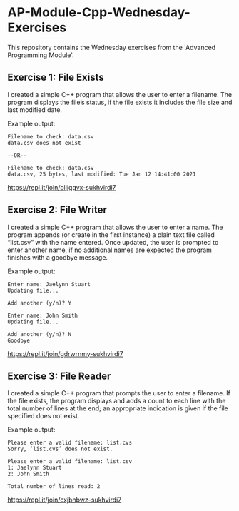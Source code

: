# AP-Module-Cpp-Wednesday-Exercises
This repository contains the Wednesday exercises from the 'Advanced Programming Module'.

## Exercise 1: File Exists
I created a simple C++ program that allows the user to enter a filename. The program displays the file’s status, if the file exists it includes the file size and last modified date.

Example output:
```
Filename to check: data.csv
data.csv does not exist

--OR--

Filename to check: data.csv
data.csv, 25 bytes, last modified: Tue Jan 12 14:41:00 2021
```
https://repl.it/join/olljggvx-sukhvirdi7

## Exercise 2: File Writer
I created a simple C++ program that allows the user to enter a name. The program appends (or create in the first instance) a plain text file called “list.csv” with the name entered. Once updated, the user is prompted to enter another name, if no additional names are expected the program finishes with a goodbye message.

Example output:
```
Enter name: Jaelynn Stuart
Updating file...

Add another (y/n)? Y

Enter name: John Smith
Updating file...

Add another (y/n)? N
Goodbye
```
https://repl.it/join/gdrwrnmy-sukhvirdi7

## Exercise 3: File Reader

I created a simple C++ program that prompts the user to enter a filename. If the file exists, the program displays and adds a count to each line with the total number of lines at the end; an appropriate indication is given if the file specified does not exist.

Example output:
```
Please enter a valid filename: list.cvs
Sorry, ‘list.cvs’ does not exist.

Please enter a valid filename: list.csv
1: Jaelynn Stuart
2: John Smith

Total number of lines read: 2
```
https://repl.it/join/cxjbnbwz-sukhvirdi7
